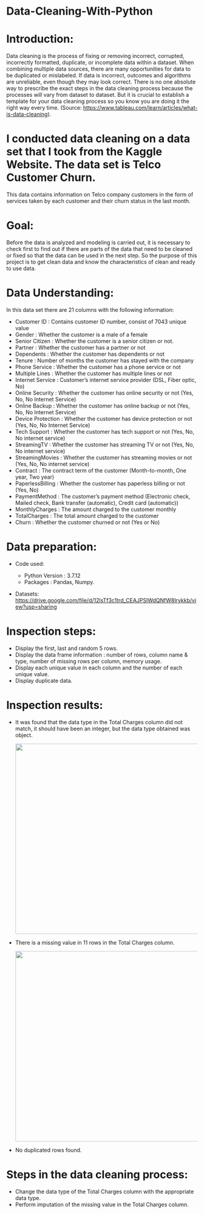 # Data-Cleaning-With-Python

# Introduction:

Data cleaning is the process of fixing or removing incorrect, corrupted, incorrectly formatted, duplicate, or incomplete data within a dataset. When combining multiple data sources, there are many opportunities for data to be duplicated or mislabeled. If data is incorrect, outcomes and algorithms are unreliable, even though they may look correct. There is no one absolute way to prescribe the exact steps in the data cleaning process because the processes will vary from dataset to dataset. But it is crucial to establish a template for your data cleaning process so you know you are doing it the right way every time. (Source: https://www.tableau.com/learn/articles/what-is-data-cleaning).


# I conducted data cleaning on a data set that I took from the Kaggle Website. The data set is Telco Customer Churn. 
This data contains information on Telco company customers in the form of services taken by each customer and their churn status in the last month. 


# Goal:

Before the data is analyzed and modeling is carried out, it is necessary to check first to find out if there are parts of the data that need to be cleaned or fixed so that the data can be used in the next step. 
So the purpose of this project is to get clean data and know the characteristics of clean and ready to use data.

# Data Understanding:

In this data set there are 21 columns with the following information:

* Customer ID : Contains customer ID number, consist of 7043 unique value
* Gender : Whether the customer is a male of a female
* Senior Citizen : Whether the customer is a senior citizen or not.
* Partner : Whether the customer has a partner or not
* Dependents : Whether the customer has dependents or not
* Tenure : Number of months the customer has stayed with the company
* Phone Service : Whether the customer has a phone service or not
* Multiple Lines : Whether the customer has multiple lines or not
* Internet Service : Customer’s internet service provider (DSL, Fiber optic, No)
* Online Security : Whether the customer has online security or not (Yes, No, No Internet   Service)
* Online Backup : Whether the customer has online backup or not (Yes, No, No Internet Service)
* Device Protection : Whether the customer has device protection or not (Yes, No, No Internet Service)
* Tech Support : Whether the customer has tech support or not (Yes, No, No internet service)
* StreamingTV : Whether the customer has streaming TV or not (Yes, No, No internet service)
* StreamingMovies : Whether the customer has streaming movies or not (Yes, No, No internet service)
* Contract : The contract term of the customer (Month-to-month, One year, Two year)
* PaperlessBilling : Whether the customer has paperless billing or not (Yes, No)
* PaymentMethod : The customer’s payment method (Electronic check, Mailed check, Bank transfer (automatic), Credit card (automatic))
* MonthlyCharges : The amount charged to the customer monthly
* TotalCharges : The total amount charged to the customer
* Churn : Whether the customer churned or not (Yes or No)

# Data preparation:

- Code used:
  * Python Version : 3.7.12
  * Packages : Pandas, Numpy.
  
- Datasets: https://drive.google.com/file/d/12lsTf3c1trd_CEAJPSlWdQNfW8lrykkb/view?usp=sharing

# Inspection steps:

* Display the first, last and random 5 rows.
* Display the data frame information : number of rows, column name & type, number of missing rows per column, memory usage.
* Display each unique value in each column and the number of each unique value.
* Display duplicate data.

# Inspection results:    
* It was found that the data type in the Total Charges column did not match, it should have been an integer, but the data type obtained was object.

  <img src= "https://user-images.githubusercontent.com/97079280/158359643-cd728839-9377-4c4e-a2d5-a4b6e898a6cc.jpeg" width="500">
  
* There is a missing value in 11 rows in the Total Charges column.

  <img src= "https://user-images.githubusercontent.com/97079280/158359810-ef9d85cf-1606-4f9e-a4d6-6f34f8258e6b.jpeg" width="500">
  
* No duplicated rows found.

# Steps in the data cleaning process:

* Change the data type of the Total Charges column with the appropriate data type.
* Perform imputation of the missing value in the Total Charges column.
 



  
  




 






